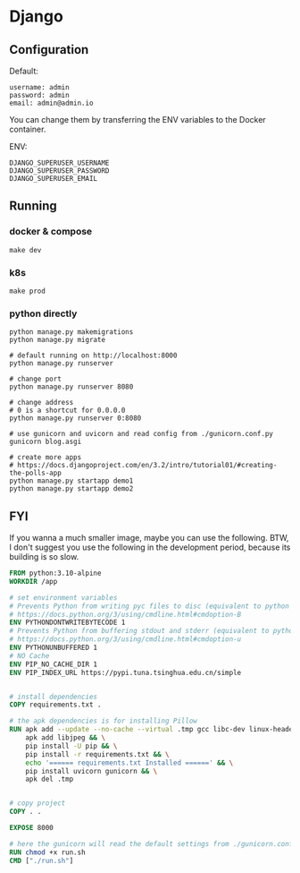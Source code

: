 # Django

## Configuration

Default:

```text
username: admin
password: admin
email: admin@admin.io
```

You can change them by transferring the ENV variables to the Docker container.

ENV:

```text
DJANGO_SUPERUSER_USERNAME
DJANGO_SUPERUSER_PASSWORD
DJANGO_SUPERUSER_EMAIL
```

## Running

### docker & compose

```shell
make dev
```

### k8s

```shell
make prod
```

### python directly

```shell
python manage.py makemigrations
python manage.py migrate

# default running on http://localhost:8000
python manage.py runserver

# change port
python manage.py runserver 8080

# change address
# 0 is a shortcut for 0.0.0.0
python manage.py runserver 0:8080

# use gunicorn and uvicorn and read config from ./gunicorn.conf.py
gunicorn blog.asgi

# create more apps
# https://docs.djangoproject.com/en/3.2/intro/tutorial01/#creating-the-polls-app
python manage.py startapp demo1
python manage.py startapp demo2
```

## FYI

If you wanna a much smaller image, maybe you can use the following.
BTW, I don't suggest you use the following in the development period, because its building is so slow.

```dockerfile
FROM python:3.10-alpine
WORKDIR /app

# set environment variables
# Prevents Python from writing pyc files to disc (equivalent to python -B option)
# https://docs.python.org/3/using/cmdline.html#cmdoption-B
ENV PYTHONDONTWRITEBYTECODE 1
# Prevents Python from buffering stdout and stderr (equivalent to python -u option)
# https://docs.python.org/3/using/cmdline.html#cmdoption-u
ENV PYTHONUNBUFFERED 1
# NO Cache
ENV PIP_NO_CACHE_DIR 1
ENV PIP_INDEX_URL https://pypi.tuna.tsinghua.edu.cn/simple


# install dependencies
COPY requirements.txt .

# the apk dependencies is for installing Pillow
RUN apk add --update --no-cache --virtual .tmp gcc libc-dev linux-headers zlib-dev jpeg-dev && \
    apk add libjpeg && \
    pip install -U pip && \
    pip install -r requirements.txt && \
    echo '====== requirements.txt Installed ======' && \
    pip install uvicorn gunicorn && \
    apk del .tmp


# copy project
COPY . .

EXPOSE 8000

# here the gunicorn will read the default settings from ./gunicorn.conf.py
RUN chmod +x run.sh
CMD ["./run.sh"]
```
